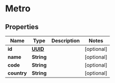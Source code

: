 
# Metro

## Properties
Name | Type | Description | Notes
------------ | ------------- | ------------- | -------------
**id** | [**UUID**](UUID.md) |  |  [optional]
**name** | **String** |  |  [optional]
**code** | **String** |  |  [optional]
**country** | **String** |  |  [optional]



